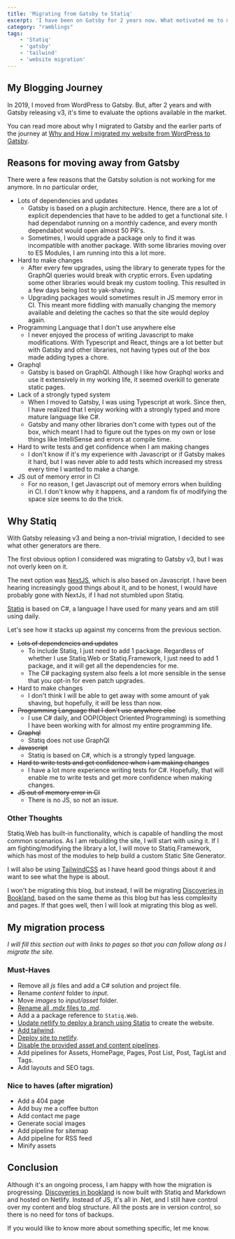 ```yaml
---
title: 'Migrating from Gatsby to Statiq'
excerpt: 'I have been on Gatsby for 2 years now. What motivated me to migrate my site to Statiq, and how did I move the site'
category: "ramblings"
tags:
    - 'Statiq'
    - 'gatsby'
    - 'tailwind'
    - 'website migration'
---
```


## My Blogging Journey

In 2019, I moved from WordPress to Gatsby. But, after 2 years and with Gatsby releasing v3, it's time to evaluate the options available in the market.

You can read more about why I migrated to Gatsby and the earlier parts of the journey at [Why and How I migrated my website from WordPress to Gatsby](./migrating-wordpress-gatsby).

## Reasons for moving away from Gatsby

There were a few reasons that the Gatsby solution is not working for me anymore. In no particular order,

-   Lots of dependencies and updates
    -   Gatsby is based on a plugin architecture. Hence, there are a lot of explicit dependencies that have to be added to get a functional site. I had dependabot running on a monthly cadence, and every month dependabot would open almost 50 PR's.
    -   Sometimes, I would upgrade a package only to find it was incompatible with another package. With some libraries moving over to ES Modules, I am running into this a lot more.
-   Hard to make changes
    -   After every few upgrades, using the library to generate types for the GraphQl queries would break with cryptic errors. Even updating some other libraries would break my custom tooling. This resulted in a few days being lost to yak-shaving.
    -   Upgrading packages would sometimes result in JS memory error in CI. This meant more fiddling with manually changing the memory available and deleting the caches so that the site would deploy again.
-   Programming Language that I don't use anywhere else
    -   I never enjoyed the process of writing Javascript to make modifications. With Typescript and React, things are a lot better but with Gatsby and other libraries, not having types out of the box made adding types a chore.
-   Graphql
    -   Gatsby is based on GraphQl. Although I like how Graphql works and use it extensively in my working life, it seemed overkill to generate static pages.
-   Lack of a strongly typed system
    -   When I moved to Gatsby, I was using Typescript at work. Since then, I have realized that I enjoy working with a strongly typed and more mature language like C#.
    -   Gatsby and many other libraries don't come with types out of the box, which meant I had to figure out the types on my own or lose things like IntelliSense and errors at compile time.
-   Hard to write tests and get confidence when I am making changes
    -   I don't know if it's my experience with Javascript or if Gatsby makes it hard, but I was never able to add tests which increased my stress every time I wanted to make a change.
-   JS out of memory error in CI
    -   For no reason, I get Javascript out of memory errors when building in CI. I don't know why it happens, and a random fix of modifying the space size seems to do the trick.

## Why Statiq

With Gatsby releasing v3 and being a non-trivial migration, I decided to see what other generators are there.

The first obvious option I considered was migrating to Gatsby v3, but I was not overly keen on it.

The next option was [NextJS](https://nextjs.org/), which is also based on Javascript. I have been hearing increasingly good things about it, and to be honest, I would have probably gone with NextJs, if I had not stumbled upon Statiq.

[Statiq](https://www.statiq.dev/) is based on C#, a language I have used for many years and am still using daily.

Let's see how it stacks up against my concerns from the previous section.

-   ~~Lots of dependencies and updates~~
    -   To include Statiq, I just need to add 1 package. Regardless of whether I use Statiq.Web or Statiq.Framework, I just need to add 1 package, and it will get all the dependencies for me.
    -   The C# packaging system also feels a lot more sensible in the sense that you opt-in for even patch upgrades.
-   Hard to make changes
    -   I don't think I will be able to get away with some amount of yak shaving, but hopefully, it will be less than now.
-   ~~Programming Language that I don't use anywhere else~~
    -   I use C# daily, and OOP(Object Oriented Programming) is something I have been working with for almost my entire programming life.
-   ~~Graphql~~
    -   Statiq does not use GraphQl
-   ~~Javascript~~
    -   Statiq is based on C#, which is a strongly typed language.
-   ~~Hard to write tests and get confidence when I am making changes~~
    -   I have a lot more experience writing tests for C#. Hopefully, that will enable me to write tests and get more confidence when making changes.
-   ~~JS out of memory error in CI~~
    -   There is no JS, so not an issue.

### Other Thoughts

Statiq.Web has built-in functionality, which is capable of handling the most common scenarios. As I am rebuilding the site, I will start with using it. If I am fighting/modifying the library a lot, I will move to Statiq.Framework, which has most of the modules to help build a custom Static Site Generator.

I will also be using [TailwindCSS](https://tailwindcss.com/) as I have heard good things about it and want to see what the hype is about.

I won't be migrating this blog, but instead, I will be migrating [Discoveries in Bookland](https://www.discoveriesinbookland.com/), based on the same theme as this blog but has less complexity and pages. If that goes well, then I will look at migrating this blog as well.

## My migration process

_I will fill this section out with links to pages so that you can follow along as I migrate the site._

### Must-Haves

-   Remove all _js_ files and add a C# solution and project file.
-   Rename _content_ folder to _input_.
-   Move _images_ to _input/asset_ folder.
-   [Rename all _.mdx_ files to _.md_](./rename-multiple-files-subfolders-windows-command-prompt).
-   Add a a package reference to `Statiq.Web`.
-   [Update netlify to deploy a branch using Statiq](./override-netlify-build-config) to create the website.
-   [Add tailwind](./add-tailwind-css-statiq-website).
-   [Deploy site to netlify](./deploy-statiq-website-tailwind-netlify).
-   [Disable the provided asset and content pipelines](./replace-pipeline-statiq).
-   Add pipelines for Assets, HomePage, Pages, Post List, Post, TagList and Tags.
-   Add layouts and SEO tags.

### Nice to haves (after migration)

-   Add a 404 page
-   Add buy me a coffee button
-   Add contact me page
-   Generate social images
-   Add pipeline for sitemap
-   Add pipeline for RSS feed
-   Minify assets

## Conclusion

Although it's an ongoing process, I am happy with how the migration is progressing. [Discoveries in bookland](https://www.discoveriesinbookland.com/) is now built with Statiq and Markdown and hosted on Netlify. Instead of JS, it's all in .Net, and I still have control over my content and blog structure. All the posts are in version control, so there is no need for tons of backups.

If you would like to know more about something specific, let me know.
